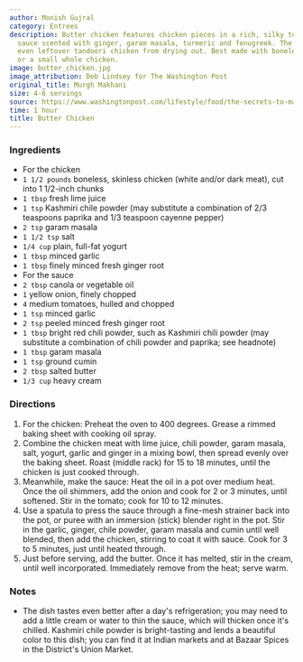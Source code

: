 ```yaml
---
author: Monish Gujral
category: Entrees
description: Butter chicken features chicken pieces in a rich, silky tomato-cream
  sauce scented with ginger, garam masala, turmeric and fenugreek. The sauce keeps
  even leftover tandoori chicken from drying out. Best made with boneless dark meat
  or a small whole chicken.
image: butter_chicken.jpg
image_attribution: Deb Lindsey for The Washington Post
original_title: Murgh Makhani
size: 4-6 servings
source: https://www.washingtonpost.com/lifestyle/food/the-secrets-to-making-two-of-indias-most-famous-dishes-from-the-family-that-invented-them/2018/01/29/0e47f76c-fd37-11e7-8f66-2df0b94bb98a_story.html?utm_term=.22e5b3398e7c
time: 1 hour
title: Butter Chicken
---
```

### Ingredients

* For the chicken
* `1 1/2 pounds` boneless, skinless chicken (white and/or dark meat), cut into 1 1/2-inch chunks
* `1 tbsp` fresh lime juice
* `1 tsp` Kashmiri chile powder (may substitute a combination of 2/3 teaspoons paprika and 1/3 teaspoon cayenne pepper)
* `2 tsp` garam masala
* `1 1/2 tsp` salt
* `1/4 cup` plain, full-fat yogurt
* `1 tbsp` minced garlic
* `1 tbsp` finely minced fresh ginger root
* For the sauce
* `2 tbsp` canola or vegetable oil
* `1` yellow onion, finely chopped
* `4` medium tomatoes, hulled and chopped
* `1 tsp` minced garlic
* `2 tsp` peeled minced fresh ginger root
* `1 tbsp` bright red chili powder, such as Kashmiri chili powder (may substitute a combination of chili powder and paprika; see headnote)
* `1 tbsp` garam masala
* `1 tsp` ground cumin
* `2 tbsp` salted butter
* `1/3 cup` heavy cream

### Directions

1. For the chicken: Preheat the oven to 400 degrees. Grease a rimmed baking sheet with cooking oil spray.
2. Combine the chicken meat with lime juice, chili powder, garam masala, salt, yogurt, garlic and ginger in a mixing bowl, then spread evenly over the baking sheet. Roast (middle rack) for 15 to 18 minutes, until the chicken is just cooked through.
3. Meanwhile, make the sauce: Heat the oil in a pot over medium heat. Once the oil shimmers, add the onion and cook for 2 or 3 minutes, until softened. Stir in the tomato; cook for 10 to 12 minutes.
4. Use a spatula to press the sauce through a fine-mesh strainer back into the pot, or puree with an immersion (stick) blender right in the pot. Stir in the garlic, ginger, chile powder, garam masala and cumin until well blended, then add the chicken, stirring to coat it with sauce. Cook for 3 to 5 minutes, just until heated through.
5. Just before serving, add the butter. Once it has melted, stir in the cream, until well incorporated. Immediately remove from the heat; serve warm.

### Notes

- The dish tastes even better after a day's refrigeration; you may need to add a little cream or water to thin the sauce, which will thicken once it's chilled. Kashmiri chile powder is bright-tasting and lends a beautiful color to this dish; you can find it at Indian markets and at Bazaar Spices in the District's Union Market.